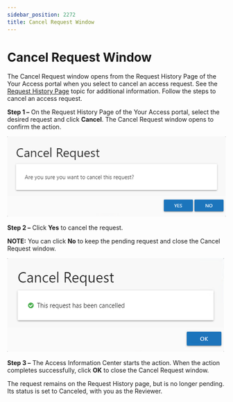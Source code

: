 ```yaml
---
sidebar_position: 2272
title: Cancel Request Window
---
```


# Cancel Request Window

The Cancel Request window opens from the Request History Page of the Your Access portal when you select to cancel an access request. See the [Request History Page](../YourAccessPortal/RequestHistory "Request History Page section") topic for additional information. Follow the steps to cancel an access request.

**Step 1 –**  On the Request History Page of the Your Access portal, select the desired request and click **Cancel**. The Cancel Request window opens to confirm the action.

![Cancel Request window](../../../../../../../static/images/AccessInformationCenter_12.0/Content/Resources/Images/Access/InformationCenter/AccessRequests/Window/CancelRequest.png "Cancel Request window")

**Step 2 –** Click **Yes** to cancel the request.

**NOTE:** You can click **No** to keep the pending request and close the Cancel Request window.

![Cancel Request window request has been cancelled message](../../../../../../../static/images/AccessInformationCenter_12.0/Content/Resources/Images/Access/InformationCenter/AccessRequests/Window/CancelRequestComplete.png "Cancel Request window request has been cancelled message")

**Step 3 –** The Access Information Center starts the action. When the action completes successfully, click **OK** to close the Cancel Request window.

The request remains on the Request History page, but is no longer pending. Its status is set to Canceled, with you as the Reviewer.